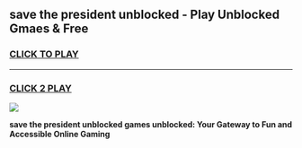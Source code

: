 
## save the president unblocked - Play Unblocked Gmaes & Free
<h3>
<a href="https://news.freeplayer.one?title=save_the_president_unblocked&ref=23F">CLICK TO PLAY</a></h3>
<hr>

<h3>
<a href="https://news.freeplayer.one?title=save_the_president_unblocked&ref=23F">CLICK 2 PLAY</a>
  
</h3>

<a href="https://news.freeplayer.one?title=save_the_president_unblocked&ref=23F/"><img src="https://clearcache.store/games.png"></a>


**save the president unblocked games unblocked: Your Gateway to Fun and Accessible Online Gaming**
